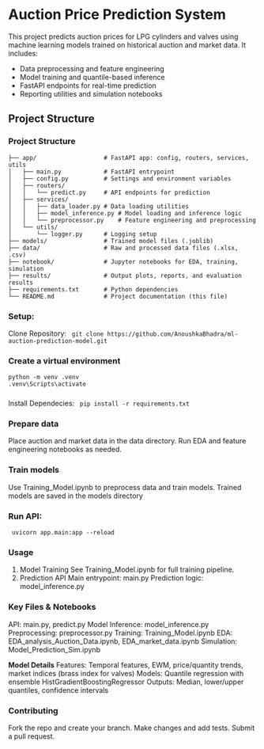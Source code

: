 # Auction Price Prediction System

This project predicts auction prices for LPG cylinders and valves using machine learning models trained on historical auction and market data. It includes:

- Data preprocessing and feature engineering  
- Model training and quantile-based inference  
- FastAPI endpoints for real-time prediction  
- Reporting utilities and simulation notebooks  

## Project Structure

### Project Structure
```
├── app/                   # FastAPI app: config, routers, services, utils
│   ├── main.py            # FastAPI entrypoint
│   ├── config.py          # Settings and environment variables
│   ├── routers/
│   │   └── predict.py     # API endpoints for prediction
│   ├── services/
│   │   ├── data_loader.py # Data loading utilities
│   │   ├── model_inference.py # Model loading and inference logic
│   │   └── preprocessor.py    # Feature engineering and preprocessing
│   └── utils/
│       └── logger.py      # Logging setup
├── models/                # Trained model files (.joblib)
├── data/                  # Raw and processed data files (.xlsx, .csv)
├── notebook/              # Jupyter notebooks for EDA, training, simulation
├── results/               # Output plots, reports, and evaluation results
├── requirements.txt       # Python dependencies
└── README.md              # Project documentation (this file)
```

### Setup:
Clone Repository:
``` git clone https://github.com/AnoushkaBhadra/ml-auction-prediction-model.git```

### Create a virtual environment

```
python -m venv .venv
.venv\Scripts\activate
```

###
Install Dependecies:
``` pip install -r requirements.txt```


### Prepare data
Place auction and market data in the data directory.
Run EDA and feature engineering notebooks as needed.


### Train models
Use Training_Model.ipynb to preprocess data and train models.
Trained models are saved in the models directory
### Run API:
``` uvicorn app.main:app --reload```

### Usage
1. Model Training
See Training_Model.ipynb for full training pipeline.
2. Prediction API
  Main entrypoint: main.py
  Prediction logic: model_inference.py


### Key Files & Notebooks
  API: main.py, predict.py
  Model Inference: model_inference.py
  Preprocessing: preprocessor.py
  Training: Training_Model.ipynb
  EDA: EDA_analysis_Auction_Data.ipynb, EDA_market_data.ipynb
  Simulation: Model_Prediction_Sim.ipynb

**Model Details**
  Features: Temporal features, EWM, price/quantity trends, market indices (brass index for valves)
  Models: Quantile regression with ensemble HistGradientBoostingRegressor
  Outputs: Median, lower/upper quantiles, confidence intervals



### Contributing
Fork the repo and create your branch.
Make changes and add tests.
Submit a pull request.

